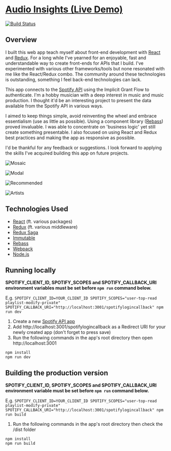 # [Audio Insights (Live Demo)](https://ai.603.nu)

[![Build Status](https://semaphoreci.com/api/v1/jch254/audio-insights-2/branches/master/shields_badge.svg)](https://semaphoreci.com/jch254/audio-insights-2)

## Overview

I built this web app teach myself about front-end development with
[React](https://facebook.github.io/react/) and [Redux](http://redux.js.org).
For a long while I've yearned for an enjoyable, fast and understandable way to create
front-ends for APIs that I build. I've experimented with various other frameworks/tools
but none resonated with me like the React/Redux combo. The community around these
technologies is outstanding, something I feel back-end technologies can lack.

This app connects to the [Spotify API](https://developer.spotify.com/web-api/) using the Implicit
Grant Flow to authenticate. I'm a hobby musician with a deep interest in music and music production.
I thought it'd be an interesting project to present the data available from the Spotify API in
various ways.

I aimed to keep things simple, avoid reinventing the wheel and embrace essentialism (use as little
as possible). Using a component library ([Rebass](http://jxnblk.com/rebass/)) proved invaluable. I
was able to concentrate on 'business logic' yet still create something presentable. I also focused
on using React and Redux best practices and making the app as responsive as possible.

I'd be thankful for any feedback or suggestions. I look forward to applying the skills I've
acquired building this app on future projects.

![Mosaic](https://img.jch254.com/Mosaic.png)

![Modal](https://img.jch254.com/Modal.png)

![Recommended](https://img.jch254.com/Recommended.png)

![Artists](https://img.jch254.com/Artists.png)

## Technologies Used

* [React](https://facebook.github.io/react/) (ft. various packages)
* [Redux](https://github.com/reactjs/redux/) (ft. various middleware)
* [Redux Saga](https://github.com/yelouafi/redux-saga/)
* [Immutable](https://github.com/facebook/immutable-js/)
* [Rebass](https://github.com/jxnblk/rebass)
* [Webpack](https://github.com/webpack/webpack)
* [Node.js](https://github.com/nodejs/node)

## Running locally

**SPOTIFY_CLIENT_ID, SPOTIFY_SCOPES and SPOTIFY_CALLBACK_URI environment variables must be set before `npm run` command below.**

E.g. `SPOTIFY_CLIENT_ID=YOUR_CLIENT_ID SPOTIFY_SCOPES="user-top-read playlist-modify-private" SPOTIFY_CALLBACK_URI="http://localhost:3001/spotifylogincallback" npm run dev`

1. Create a new [Spotify API app](https://developer.spotify.com/my-applications)
1. Add http://localhost:3001/spotifylogincallback as a Redirect URI for your newly created app (don't forget to press save)
1. Run the following commands in the app's root directory then open http://localhost:3001
```
npm install
npm run dev
```

## Building the production version

**SPOTIFY_CLIENT_ID, SPOTIFY_SCOPES and SPOTIFY_CALLBACK_URI environment variable must be set before `npm run` command below.**

E.g. `SPOTIFY_CLIENT_ID=YOUR_CLIENT_ID SPOTIFY_SCOPES="user-top-read playlist-modify-private" SPOTIFY_CALLBACK_URI="http://localhost:3001/spotifylogincallback" npm run build`

1. Run the following commands in the app's root directory then check the /dist folder
```
npm install
npm run build
```
